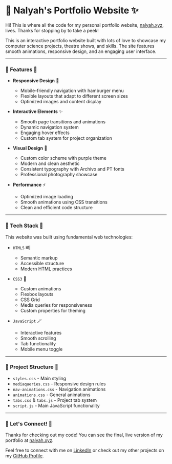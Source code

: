 # 💖 Nalyah's Portfolio Website ✨

Hi! This is where all the code for my personal portfolio website, [nalyah.xyz](https://nalyah.xyz), lives. Thanks for stopping by to take a peek!

This is an interactive portfolio website built with lots of love to showcase my computer science projects, theatre shows, and skills. The site features smooth animations, responsive design, and an engaging user interface.

---

### 🎀 Features 🎀

* **Responsive Design** 📱
  * Mobile-friendly navigation with hamburger menu
  * Flexible layouts that adapt to different screen sizes
  * Optimized images and content display

* **Interactive Elements** ✨
  * Smooth page transitions and animations
  * Dynamic navigation system
  * Engaging hover effects
  * Custom tab system for project organization

* **Visual Design** 🎨
  * Custom color scheme with purple theme
  * Modern and clean aesthetic
  * Consistent typography with Archivo and PT fonts
  * Professional photography showcase

* **Performance** ⚡
  * Optimized image loading
  * Smooth animations using CSS transitions
  * Clean and efficient code structure

---

### 🎀 Tech Stack 🎀

This website was built using fundamental web technologies:

* `HTML5` 뼈
  * Semantic markup
  * Accessible structure
  * Modern HTML practices

* `CSS3` 🎨
  * Custom animations
  * Flexbox layouts
  * CSS Grid
  * Media queries for responsiveness
  * Custom properties for theming

* `JavaScript` 🪄
  * Interactive features
  * Smooth scrolling
  * Tab functionality
  * Mobile menu toggle

---

### 🎀 Project Structure 🎀

* `styles.css` - Main styling
* `mediaqueries.css` - Responsive design rules
* `nav-animations.css` - Navigation animations
* `animations.css` - General animations
* `tabs.css` & `tabs.js` - Project tab system
* `script.js` - Main JavaScript functionality

---

### 💌 Let's Connect! 💌

Thanks for checking out my code! You can see the final, live version of my portfolio at [nalyah.xyz](https://nalyah.xyz).

Feel free to connect with me on [LinkedIn](https://www.linkedin.com/in/nalyah) or check out my other projects on my [GitHub Profile](https://github.com/nalyahh).